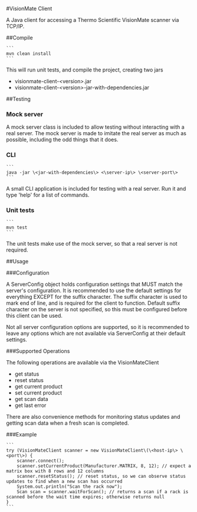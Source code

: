#VisionMate Client

A Java client for accessing a Thermo Scientific VisionMate scanner via TCP/IP.

##Compile

	```
	mvn clean install
	```

This will run unit tests, and compile the project, creating two jars

* visionmate-client-<version\>.jar
* visionmate-client-<version\>-jar-with-dependencies.jar

##Testing

### Mock server

A mock server class is included to allow testing without interacting with a real server. The mock server is made to imitate the real server as much as possible, including the odd things that it does.

### CLI

	```
	java -jar \<jar-with-dependencies\> <\server-ip\> \<server-port\>
	```

A small CLI application is included for testing with a real server. Run it and type 'help' for a list of commands.

### Unit tests

	```
	mvn test
	```

The unit tests make use of the mock server, so that a real server is not required.

##Usage

###Configuration

A ServerConfig object holds configuration settings that MUST match the server's configuration. It is recommended to use the default settings for everything EXCEPT for the suffix character. The suffix character is used to mark end of line, and is required for the client to function. Default suffix character on the server is not specified, so this must be configured before this client can be used.

Not all server configuration options are supported, so it is recommended to leave any options which are not available via ServerConfig at their default settings.

###Supported Operations

The following operations are available via the VisionMateClient

* get status
* reset status
* get current product
* set current product
* get scan data
* get last error

There are also convenience methods for monitoring status updates and getting scan data when a fresh scan is completed.

###Example

	```
	try (VisionMateClient scanner = new VisionMateClient\(\<host-ip\> \<port\>) {
		scanner.connect();
		scanner.setCurrentProduct(Manufacturer.MATRIX, 8, 12); // expect a matrix box with 8 rows and 12 columns
		scanner.resetStatus(); // reset status, so we can observe status updates to find when a new scan has occurred
		System.out.println("Scan the rack now");
		Scan scan = scanner.waitForScan(); // returns a scan if a rack is scanned before the wait time expires; otherwise returns null
	}
	```
